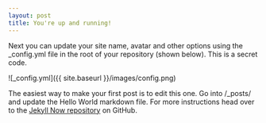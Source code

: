 ```yaml
---
layout: post
title: You're up and running!
---
```


Next you can update your site name, avatar and other options using the _config.yml file in the root of your repository (shown below). This is a secret code.

![_config.yml]({{ site.baseurl }}/images/config.png)

The easiest way to make your first post is to edit this one. Go into /_posts/ and update the Hello World markdown file. For more instructions head over to the [Jekyll Now repository](https://github.com/barryclark/jekyll-now) on GitHub.